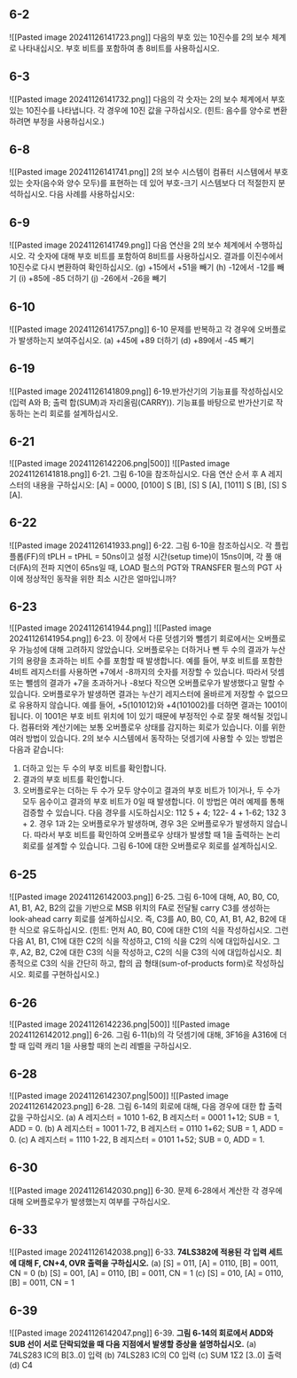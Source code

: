 ## 6-2
![[Pasted image 20241126141723.png]]
다음의 부호 있는 10진수를 2의 보수 체계로 나타내십시오. 부호 비트를 포함하여 총 8비트를 사용하십시오.
## 6-3
![[Pasted image 20241126141732.png]]
다음의 각 숫자는 2의 보수 체계에서 부호 있는 10진수를 나타냅니다. 각 경우에 10진 값을 구하십시오. (힌트: 음수를 양수로 변환하려면 부정을 사용하십시오.)
## 6-8
![[Pasted image 20241126141741.png]]
2의 보수 시스템이 컴퓨터 시스템에서 부호 있는 숫자(음수와 양수 모두)를 표현하는 데 있어 부호-크기 시스템보다 더 적절한지 분석하십시오. 다음 사례를 사용하십시오:
## 6-9
![[Pasted image 20241126141749.png]]
다음 연산을 2의 보수 체계에서 수행하십시오. 각 숫자에 대해 부호 비트를 포함하여 8비트를 사용하십시오. 결과를 이진수에서 10진수로 다시 변환하여 확인하십시오.
(g) +15에서 +51을 빼기
(h) -12에서 -12를 빼기
(i) +85에 -85 더하기
(j) -26에서 -26을 빼기
## 6-10
![[Pasted image 20241126141757.png]]
6-10 문제를 반복하고 각 경우에 오버플로가 발생하는지 보여주십시오.
(a) +45에 +89 더하기
(d) +89에서 -45 빼기
## 6-19
![[Pasted image 20241126141809.png]]
6-19.반가산기의 기능표를 작성하십시오 (입력 A와 B; 출력 합(SUM)과 자리올림(CARRY)). 기능표를 바탕으로 반가산기로 작동하는 논리 회로를 설계하십시오.
## 6-21
![[Pasted image 20241126142206.png|500]]
![[Pasted image 20241126141818.png]]
6-21. 그림 6-10을 참조하십시오. 다음 연산 순서 후 A 레지스터의 내용을 구하십시오: [A] = 0000, [0100] S [B], [S] S [A], [1011] S [B], [S] S [A].
## 6-22
![[Pasted image 20241126141933.png]]
6-22. 그림 6-10을 참조하십시오. 각 플립플롭(FF)의 tPLH = tPHL = 50ns이고 설정 시간(setup time)이 15ns이며, 각 풀 애더(FA)의 전파 지연이 65ns일 때, LOAD 펄스의 PGT와 TRANSFER 펄스의 PGT 사이에 정상적인 동작을 위한 최소 시간은 얼마입니까?
## 6-23
![[Pasted image 20241126141944.png]]
![[Pasted image 20241126141954.png]]
6-23. 이 장에서 다룬 덧셈기와 뺄셈기 회로에서는 오버플로우 가능성에 대해 고려하지 않았습니다. 오버플로우는 더하거나 뺀 두 수의 결과가 누산기의 용량을 초과하는 비트 수를 포함할 때 발생합니다. 예를 들어, 부호 비트를 포함한 4비트 레지스터를 사용하면 +7에서 -8까지의 숫자를 저장할 수 있습니다. 따라서 덧셈 또는 뺄셈의 결과가 +7을 초과하거나 -8보다 작으면 오버플로우가 발생했다고 말할 수 있습니다. 오버플로우가 발생하면 결과는 누산기 레지스터에 올바르게 저장할 수 없으므로 유용하지 않습니다. 예를 들어, +5(101012)와 +4(101002)를 더하면 결과는 1001이 됩니다. 이 1001은 부호 비트 위치에 1이 있기 때문에 부정적인 수로 잘못 해석될 것입니다. 컴퓨터와 계산기에는 보통 오버플로우 상태를 감지하는 회로가 있습니다. 이를 위한 여러 방법이 있습니다. 2의 보수 시스템에서 동작하는 덧셈기에 사용할 수 있는 방법은 다음과 같습니다:
1. 더하고 있는 두 수의 부호 비트를 확인합니다.
2. 결과의 부호 비트를 확인합니다.
3. 오버플로우는 더하는 두 수가 모두 양수이고 결과의 부호 비트가 1이거나, 두 수가 모두 음수이고 결과의 부호 비트가 0일 때 발생합니다.
이 방법은 여러 예제를 통해 검증할 수 있습니다. 다음 경우를 시도하십시오: 112 5 + 4; 122- 4 + 1-62; 132 3 + 2. 경우 1과 2는 오버플로우가 발생하며, 경우 3은 오버플로우가 발생하지 않습니다. 따라서 부호 비트를 확인하여 오버플로우 상태가 발생할 때 1을 출력하는 논리 회로를 설계할 수 있습니다. 그림 6-10에 대한 오버플로우 회로를 설계하십시오.
## 6-25
![[Pasted image 20241126142003.png]]
6-25. 그림 6-10에 대해, A0, B0, C0, A1, B1, A2, B2의 값을 기반으로 MSB 위치의 FA로 전달될 carry C3를 생성하는 look-ahead carry 회로를 설계하십시오. 즉, C3를 A0, B0, C0, A1, B1, A2, B2에 대한 식으로 유도하십시오. (힌트: 먼저 A0, B0, C0에 대한 C1의 식을 작성하십시오. 그런 다음 A1, B1, C1에 대한 C2의 식을 작성하고, C1의 식을 C2의 식에 대입하십시오. 그 후, A2, B2, C2에 대한 C3의 식을 작성하고, C2의 식을 C3의 식에 대입하십시오. 최종적으로 C3의 식을 간단히 하고, 합의 곱 형태(sum-of-products form)로 작성하십시오. 회로를 구현하십시오.)
## 6-26
![[Pasted image 20241126142236.png|500]]
![[Pasted image 20241126142012.png]]
6-26. 그림 6-11(b)의 각 덧셈기에 대해, 3F16을 A316에 더할 때 입력 캐리 1을 사용할 때의 논리 레벨을 구하십시오.
## 6-28
![[Pasted image 20241126142307.png|500]]
![[Pasted image 20241126142023.png]]
6-28. 그림 6-14의 회로에 대해, 다음 경우에 대한 합 출력값을 구하십시오.
(a) A 레지스터 = 1010 1-62, B 레지스터 = 0001 1+12; SUB = 1, ADD = 0.
(b) A 레지스터 = 1001 1-72, B 레지스터 = 0110 1+62; SUB = 1, ADD = 0.
(c) A 레지스터 = 1110 1-22, B 레지스터 = 0101 1+52; SUB = 0, ADD = 1.
## 6-30
![[Pasted image 20241126142030.png]]
6-30. 문제 6-28에서 계산한 각 경우에 대해 오버플로우가 발생했는지 여부를 구하십시오.
## 6-33
![[Pasted image 20241126142038.png]]
6-33. **74LS382에 적용된 각 입력 세트에 대해 F, CN+4, OVR 출력을 구하십시오.**
(a) [S] = 011, [A] = 0110, [B] = 0011, CN = 0
(b) [S] = 001, [A] = 0110, [B] = 0011, CN = 1
(c) [S] = 010, [A] = 0110, [B] = 0011, CN = 1
## 6-39
![[Pasted image 20241126142047.png]]
6-39. **그림 6-14의 회로에서 ADD와 SUB 선이 서로 단락되었을 때 다음 지점에서 발생할 증상을 설명하십시오.**
(a) 74LS283 IC의 B[3..0] 입력
(b) 74LS283 IC의 C0 입력
(c) SUM 1Σ2 [3..0] 출력
(d) C4